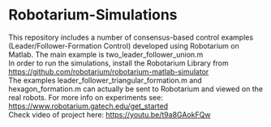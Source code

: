 # Robotarium-Simulations
This repository includes a number of consensus-based control examples (Leader/Follower-Formation Control) developed using Robotarium on Matlab.
The main example is two_leader_follower_union.m \
In order to run the simulations, install the Robotarium Library from https://github.com/robotarium/robotarium-matlab-simulator \
The examples leader_follower_triangular_formation.m and hexagon_formation.m can actually be sent to Robotarium and viewed on the real robots. For more info on experiments see: https://www.robotarium.gatech.edu/get_started \
Check video of project here: https://youtu.be/t9a8GAokFQw

